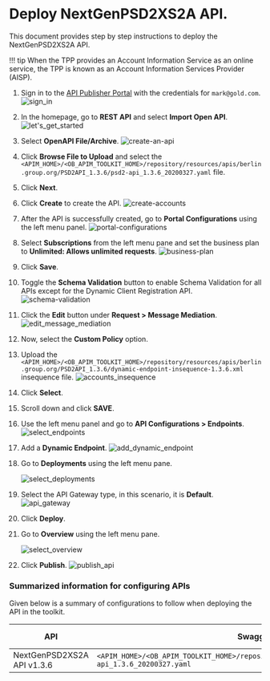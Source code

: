 # Deploy NextGenPSD2XS2A API.

This document provides step by step instructions to deploy the NextGenPSD2XS2A API. 

!!! tip
    When the TPP provides an Account Information Service as an online service, the TPP is known as an Account Information Services Provider (AISP).

1. Sign in to the [API Publisher Portal](https://localhost:9443/publisher) with the credentials for `mark@gold.com`. ![sign_in](../assets/img/get-started/quick-start-guide/sign-in.png)

2. In the homepage, go to **REST API** and select **Import Open API**. ![let's_get_started](../assets/img/get-started/quick-start-guide/lets-get-started.png)

3. Select **OpenAPI File/Archive**. ![create-an-api](../assets/img/get-started/quick-start-guide/create-an-api.png)

4. Click **Browse File to Upload** and select the `<APIM_HOME>/<OB_APIM_TOOLKIT_HOME>/repository/resources/apis/berlin.group.org/PSD2API_1.3.6/psd2-api_1.3.6_20200327.yaml` file.

5. Click **Next**.

6. Click **Create** to create the API. ![create-accounts](../assets/img/get-started/quick-start-guide/create-accounts.png)

7. After the API is successfully created, go to **Portal Configurations** using the left menu panel. ![portal-configurations](../assets/img/get-started/quick-start-guide/portal-configurations.png)

8. Select **Subscriptions** from the left menu pane and set the business plan to **Unlimited: Allows unlimited requests**. ![business-plan](../assets/img/get-started/quick-start-guide/business-plan.png)

9. Click **Save**.

10. Toggle the **Schema Validation** button to enable Schema Validation for all APIs except for the Dynamic Client Registration API. ![schema-validation](../assets/img/get-started/quick-start-guide/schema-validation.png)

11. Click the **Edit** button under **Request > Message Mediation**. ![edit_message_mediation](../assets/img/get-started/quick-start-guide/edit-message-mediation.png)

12. Now, select the **Custom Policy** option.

13. Upload the `<APIM_HOME>/<OB_APIM_TOOLKIT_HOME>/repository/resources/apis/berlin.group.org/PSD2API_1.3.6/dynamic-endpoint-insequence-1.3.6.xml` insequence file. ![accounts_insequence](../assets/img/get-started/quick-start-guide/accounts-insequence.png)
 
14. Click **Select**. 

15. Scroll down and click **SAVE**.

16. Use the left menu panel and go to **API Configurations > Endpoints**. ![select_endpoints](../assets/img/get-started/quick-start-guide/select-endpoints.png)

17. Add a **Dynamic Endpoint**. ![add_dynamic_endpoint](../assets/img/get-started/quick-start-guide/add_dynamic_endpoint.png)

18. Go to **Deployments** using the left menu pane. 

    ![select_deployments](../assets/img/get-started/quick-start-guide/select-deployments.png)
    
19. Select the API Gateway type, in this scenario, it is **Default**. ![api_gateway](../assets/img/get-started/quick-start-guide/dcr-api-gateway.png)

20. Click **Deploy**.

21. Go to **Overview** using the left menu pane. 

    ![select_overview](../assets/img/get-started/quick-start-guide/select-overview.png)

22. Click **Publish**. ![publish_api](../assets/img/get-started/quick-start-guide/publish-api.png)

### Summarized information for configuring APIs

Given below is a summary of configurations to follow when deploying the API in the toolkit.

| API | Swagger definition (yaml file) | Endpoint type| Message mediation (sequence file) |
|-----|--------------------------------|--------------|---------------------------------- |
| NextGenPSD2XS2A API v1.3.6 | `<APIM_HOME>/<OB_APIM_TOOLKIT_HOME>/repository/resources/apis/berlin.group.org/PSD2API_1.3.6/psd2-api_1.3.6_20200327.yaml` | Dynamic Endpoint | `<APIM_HOME>/<OB_APIM_TOOLKIT_HOME>/repository/resources/apis/berlin.group.org/PSD2API_1.3.6/dynamic-endpoint-insequence-1.3.6.xml` |
